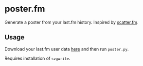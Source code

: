 # poster.fm
Generate a poster from your last.fm history. Inspired by [scatter.fm](https://scatterfm.markhansen.co.nz/).



## Usage
Download your last.fm user data [here](https://mainstream.ghan.nl/export.html) and then run `poster.py`.

Requires installation of `svgwrite`.

